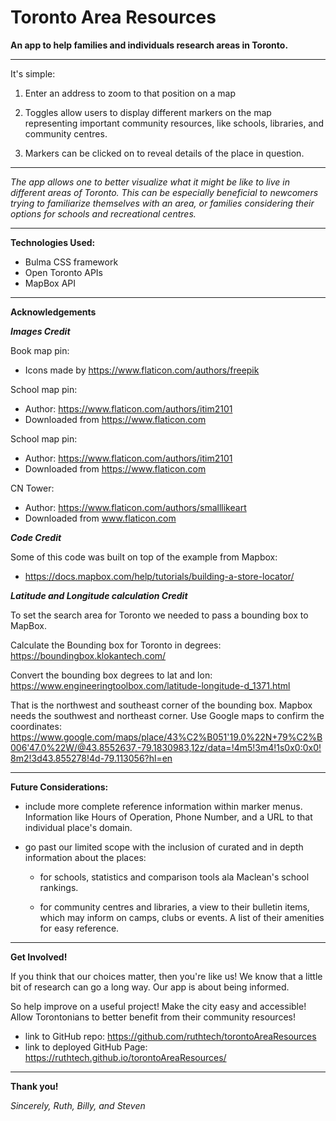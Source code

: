 # Toronto Area Resources

**An app to help families and individuals research areas in Toronto.**

----------------------------------------------------------------------

It's simple: 

1. Enter an address to zoom to that position on a map

1. Toggles allow users to display different markers on the map representing important community resources, like schools, libraries, and community centres.

1. Markers can be clicked on to reveal details of the place in question.

-------------------------------------------------------------------------------------------

*The app allows one to better visualize what it might be like to live in different areas of Toronto. This can be especially beneficial to newcomers trying to familiarize themselves with an area, or families considering their options for schools and recreational centres.*

-------------------------------------------------------------------------------------------

**Technologies Used:**

- Bulma CSS framework
- Open Toronto APIs
- MapBox API

-------------------------------------------------------------------------------------------
**Acknowledgements**

***Images Credit***

Book map pin:
- Icons made by https://www.flaticon.com/authors/freepik

School map pin: 
- Author: https://www.flaticon.com/authors/itim2101
- Downloaded from https://www.flaticon.com

School map pin: 
- Author: https://www.flaticon.com/authors/itim2101
- Downloaded from https://www.flaticon.com

CN Tower:
- Author: https://www.flaticon.com/authors/smalllikeart
- Downloaded from www.flaticon.com

***Code Credit***

Some of this code was built on top of the example from Mapbox:
- https://docs.mapbox.com/help/tutorials/building-a-store-locator/

***Latitude and Longitude calculation Credit***

To set the search area for Toronto we needed to pass a bounding box to MapBox.

Calculate the Bounding box for Toronto in degrees:
https://boundingbox.klokantech.com/
			
Convert the bounding box degrees to lat and lon:
https://www.engineeringtoolbox.com/latitude-longitude-d_1371.html		
			
That is the northwest and southeast corner of the bounding box.
Mapbox needs the southwest and northeast corner. Use Google maps to confirm the coordinates: 
https://www.google.com/maps/place/43%C2%B051'19.0%22N+79%C2%B006'47.0%22W/@43.8552637,-79.1830983,12z/data=!4m5!3m4!1s0x0:0x0!8m2!3d43.855278!4d-79.113056?hl=en
			


-------------------------------------------------------------------------------------------
**Future Considerations:**

- include more complete reference information within marker menus. Information like Hours of Operation, Phone Number, and a URL to that individual place's domain.

- go past our limited scope with the inclusion of curated and in depth information about the places:

	- for schools, statistics and comparison tools ala Maclean's school rankings.

	- for community centres and libraries, a view to their bulletin items, which may inform on camps, clubs or events. A list of their amenities for easy reference.

-------------------------------------------------------------------------------------------

**Get Involved!**

If you think that our choices matter, then you're like us!
We know that a little bit of research can go a long way.
Our app is about being informed.

So help improve on a useful project!
Make the city easy and accessible!
Allow Torontonians to better benefit from their community resources!

- link to GitHub repo: https://github.com/ruthtech/torontoAreaResources
- link to deployed GitHub Page: https://ruthtech.github.io/torontoAreaResources/

-------------------------------------------------------------------------------------------

**Thank you!**

*Sincerely, Ruth, Billy, and Steven*

